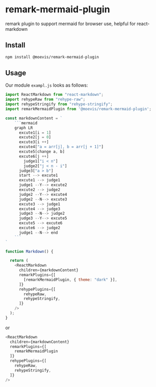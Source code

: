# remark-mermaid-plugin

remark plugin to support mermaid for browser use, helpful for react-markdown

## Install

```sh
npm install @moevis/remark-mermaid-plugin
```


## Usage

Our module `exampl.js` looks as follows:
```js
import ReactMarkdown from "react-markdown";
import rehypeRaw from "rehype-raw";
import rehypeStringify from "rehype-stringify";
import remarkMermaidPlugin from '@moevis/remark-mermaid-plugin';

const markdownContent = `
    ```mermaid
    graph LR
      excute1[i = 1]
      excute2[j = 0]
      excute3[i ++]
      excute4["a = arr[j], b = arr[j + 1]"]
      excute5[change a, b]
      excute6[j ++]
        judge1["i < n"]
        judge2["j < n - i"]
      judge3["a > b"]
      start --> excute1
      excute1 --> judge1
      judge1 --Y--> excute2
      excute2 --> judge2
      judge2 --Y--> excute4
      judge2 --N--> excute3
      excute3 --> judge1
      excute4 --> judge3
      judge3 --N--> judge2
      judge3 --Y--> excute5
      excute5 --> excute6
      excute6 --> judge2
      judge1 --N--> end
    ```
`

function Markdown() {

  return (
    <ReactMarkdown
      children={markdownContent}
      remarkPlugins={[
        [remarkMermaidPlugin, { theme: "dark" }],
      ]}
      rehypePlugins={[
        rehypeRaw,
        rehypeStringify,
      ]}
    />
  );
}

```

or 

```js
<ReactMarkdown
  children={markdownContent}
  remarkPlugins={[
    remarkMermaidPlugin
  ]}
  rehypePlugins={[
    rehypeRaw,
    rehypeStringify,
  ]}
/>
```
